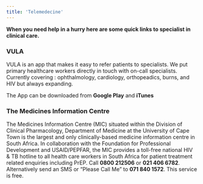 ```yaml
---
title: 'Telemedecine'
---
```

**When you need help in a hurry here are some quick links to specialist in clinical care.**
### VULA
VULA is an app that makes it easy to refer patients to specialists. We put primary healthcare workers directly in touch with on-call specialists. Currently covering : ophthalmology, cardiology, orthopeadics, burns, and HIV but always expanding.

The App can be downloaded from **Google Play** and **iTunes**

### The Medicines Information Centre
The Medicines Information Centre (MIC) situated within the Division of Clinical Pharmacology, Department of Medicine at the University of Cape Town is the largest and only clinically-based medicine information centre in South Africa. In collaboration with the Foundation for Professional Development and USAID/PEPFAR, the MIC provides a toll-free national HIV & TB hotline to all health care workers in South Africa for patient treatment related enquiries including PrEP. 
Call **0800 212506** or **021 406 6782**. Alternatively send an SMS or “Please Call Me” to **071 840 1572**. This service is free.

<!--
    This is a comment and is not displayed on the website. Do not alter this text between arrows (->).
    To change the content in this file, simply retype/ copy+paste any text above, as you would in a normal text file/ word document.

    Do not change the "title:" title, or the ---. Only change the text inside '' for that section.

    The hashtag ( # ) symbols followed by a space and then text show a heading. The more #s you have, the smaller/"less important" the heading. You can add up to 6 # but we suggest max 4 #. make sure each heading is on a separate line.

    The text surrounded by double  stars ( ** ) with no spaces shows bold text. 

    Please refer to the "HOW TO USE" or "HOW TO USE SHORT" files for more information.
 -->